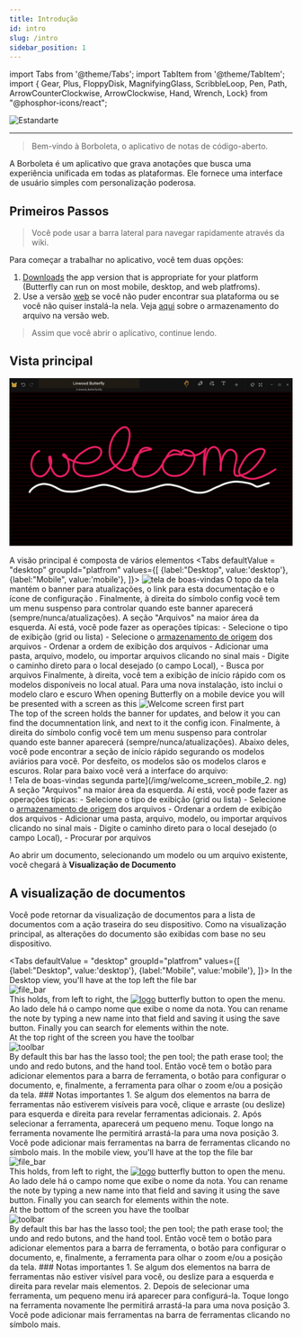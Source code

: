 ```yaml
---
title: Introdução
id: intro
slug: /intro
sidebar_position: 1
---
```


import Tabs from '@theme/Tabs';
import TabItem from '@theme/TabItem';
import { Gear, Plus, FloppyDisk, MagnifyingGlass, ScribbleLoop, Pen, Path, ArrowCounterClockwise, ArrowClockwise, Hand, Wrench, Lock} from "@phosphor-icons/react";

![Estandarte](/img/banner.png)

---

> Bem-vindo à Borboleta, o aplicativo de notas de código-aberto.

A Borboleta é um aplicativo que grava anotações que busca uma experiência unificada em todas as plataformas. Ele fornece uma interface de usuário simples com personalização poderosa.

## Primeiros Passos

> Você pode usar a barra lateral para navegar rapidamente através da wiki.


Para começar a trabalhar no aplicativo, você tem duas opções:
1. [Downloads](/downloads) the app version that is appropriate for your platform (Butterfly can run on most mobile, desktop, and web platfroms).
2. Use a versão [web](https://butterfly.linwood.dev) se você não puder encontrar sua plataforma ou se você não quiser instalá-la nela. Veja [aqui](storage#web) sobre o armazenamento do arquivo na versão web.

> Assim que você abrir o aplicativo, continue lendo.



## Vista principal

![Vista principal](main.png)

A visão principal é composta de vários elementos
<Tabs
    defaultValue = "desktop"
    groupId="platfrom"
        values={[
        {label:"Desktop", value:'desktop'},
 {label:"Mobile", value:'mobile'},
 ]}>
    <TabItem value="desktop">
        ![tela de boas-vindas](/img/welcome_screen_desktop.png)
        O topo da tela mantém o banner para atualizações, o link para esta documentação e o ícone de configuração <Gear/>. Finalmente, à direita do símbolo <Gear/> config você tem um menu suspenso para controlar quando este banner aparecerá (sempre/nunca/atualizações).
        A seção "Arquivos" na maior área da esquerda. Aí está, você pode fazer as operações típicas:
            - Selecione o tipo de exibição (grid ou lista)
            - Selecione o [armazenamento de origem](storage) dos arquivos
            - Ordenar a ordem de exibição dos arquivos
            - Adicionar uma pasta, arquivo, modelo, ou importar arquivos clicando no sinal <Plus/> mais
            - Digite o caminho direto para o local desejado (o campo Local),
            - Busca por arquivos
        Finalmente, à direita, você tem a exibição de início rápido com os modelos disponíveis no local atual. Para uma nova instalação, isto inclui o modelo claro e escuro
    </TabItem>
    <TabItem value="mobile">
        When opening Butterfly on a mobile device you will be presented with a screen as this
        ![Welcome screen first part](/img/welcome_screen_mobile_1.png)   
        The top of the screen holds the banner for updates, and below it you can find the documnentation link, and next to it the <Gear/> config icon. Finalmente, à direita do símbolo <Gear/> config você tem um menu suspenso para controlar quando este banner aparecerá (sempre/nunca/atualizações).
        Abaixo deles, você pode encontrar a seção de início rápido segurando os modelos aviários para você. Por desfeito, os modelos são os modelos claros e escuros. 
        Rolar para baixo você verá a interface do arquivo:
        \
        ! Tela de boas-vindas segunda parte](/img/welcome_screen_mobile_2. ng)  
        A seção "Arquivos" na maior área da esquerda. Aí está, você pode fazer as operações típicas:
        - Selecione o tipo de exibição (grid ou lista)
        - Selecione o [armazenamento de origem](storage) dos arquivos
        - Ordenar a ordem de exibição dos arquivos
        - Adicionar uma pasta, arquivo, modelo, ou importar arquivos clicando no sinal <Plus/> mais
        - Digite o caminho direto para o local desejado (o campo Local),
        - Procurar por arquivos
    </TabItem>
</Tabs>

Ao abrir um documento, selecionando um modelo ou um arquivo existente, você chegará à **Visualização de Documento**

## A visualização de documentos

Você pode retornar da visualização de documentos para a lista de documentos com a ação traseira do seu dispositivo. Como na visualização principal, as alterações do documento são exibidas com base no seu dispositivo.

<Tabs
    defaultValue = "desktop"
    groupId="platfrom"
        values={[
        {label:"Desktop", value:'desktop'},
 {label:"Mobile", value:'mobile'},
 ]}>
    <TabItem value="desktop">
        In the Desktop view, you'll have at the top left the file bar\
        ![file_bar](/img/document_view_file_bar.png)\
        This holds, from left to right, the 
        [<img alt="logo" src="/img/logo.png" width="16"/>](/img/logo.png)
        butterfly button to open the menu. Ao lado dele há o campo nome que exibe o nome da nota. You can rename the note by typing a new name into that field and saving it using the <FloppyDisk/> save button. Finally you can <MagnifyingGlass/> search for elements within the note.
        \
        At the top right of the screen you have the toolbar\
        ![toolbar](/img/document_view_toolbar.png)\
        By default this bar has the <ScribbleLoop/> lasso tool; the <Pen/> pen tool; the <Path/> path erase tool; the <ArrowCounterClockwise/> undo and <ArrowClockwise/> redo butons, and the <Hand/> hand tool. Então você tem o botão <Plus/> para adicionar elementos para a barra de ferramenta, o botão <Wrench/> para configurar o documento, e, finalmente, a ferramenta <Lock/> para olhar o zoom e/ou a posição da tela. 
        ### Notas importantes
        1. Se algum dos elementos na barra de ferramentas não estiverem visíveis para você, clique e arraste (ou deslize) para esquerda e direita para revelar ferramentas adicionais. 
        2. Após selecionar a ferramenta, aparecerá um pequeno menu. Toque longo na ferramenta novamente lhe permitirá arrastá-la para uma nova posição
        3. Você pode adicionar mais ferramentas na barra de ferramentas clicando no símbolo <Plus/> mais. 
    </TabItem>
    <TabItem value="mobile">
        In the mobile view, you'll have at the top the file bar\
        ![file_bar](/img/document_view_file_bar.png)\
        This holds, from left to right, the 
        [<img alt="logo" src="/img/logo.png" width="16"/>](/img/logo.png)
        butterfly button to open the menu. Ao lado dele há o campo nome que exibe o nome da nota. You can rename the note by typing a new name into that field and saving it using the <FloppyDisk/> save button. Finally you can <MagnifyingGlass/> search for elements within the note.
        \
        At the bottom of the screen you have the toolbar\
        ![toolbar](/img/document_view_toolbar.png)\
        By default this bar has the <ScribbleLoop/> lasso tool; the <Pen/> pen tool; the <Path/> path erase tool; the <ArrowCounterClockwise/> undo and <ArrowClockwise/> redo butons, and the <Hand/> hand tool. Então você tem o botão <Plus/> para adicionar elementos para a barra de ferramenta, o botão <Wrench/> para configurar o documento, e, finalmente, a ferramenta <Lock/> para olhar o zoom e/ou a posição da tela. 
        ### Notas importantes
        1. Se algum dos elementos na barra de ferramentas não estiver visível para você, ou deslize para a esquerda e direita para revelar mais elementos. 
        2. Depois de selecionar uma ferramenta, um pequeno menu irá aparecer para configurá-la. Toque longo na ferramenta novamente lhe permitirá arrastá-la para uma nova posição
        3. Você pode adicionar mais ferramentas na barra de ferramentas clicando no símbolo <Plus/> mais. 
    </TabItem>
</Tabs>
	

